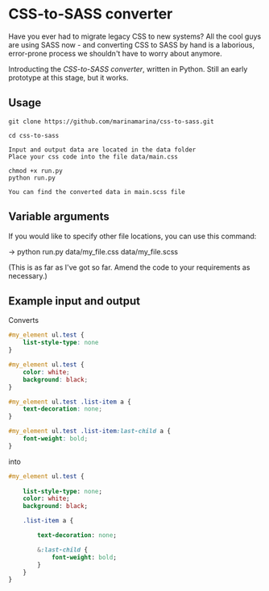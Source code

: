 # CSS-to-SASS converter

Have you ever had to migrate legacy CSS to new systems? All the cool guys are using SASS now - and converting CSS to SASS by hand is a laborious, error-prone process we shouldn't have to worry about anymore.

Introducting the *CSS-to-SASS converter*, written in Python. Still an early prototype at this stage, but it works.

## Usage

```
git clone https://github.com/marinamarina/css-to-sass.git

cd css-to-sass

Input and output data are located in the data folder
Place your css code into the file data/main.css

chmod +x run.py
python run.py

You can find the converted data in main.scss file
```
## Variable arguments
If you would like to specify other file locations, you can use this command:

→ python run.py data/my_file.css data/my_file.scss

(This is as far as I've got so far. Amend the code to your requirements as necessary.)

## Example input and output

Converts

```css
#my_element ul.test {
    list-style-type: none
}

#my_element ul.test {
    color: white;
    background: black;
}

#my_element ul.test .list-item a {
    text-decoration: none;
}

#my_element ul.test .list-item:last-child a {
    font-weight: bold;
}
```

into

```sass
#my_element ul.test {
    
    list-style-type: none;
    color: white;
    background: black;

    .list-item a {

        text-decoration: none;

        &:last-child {
            font-weight: bold;
        }
    }
}
```
